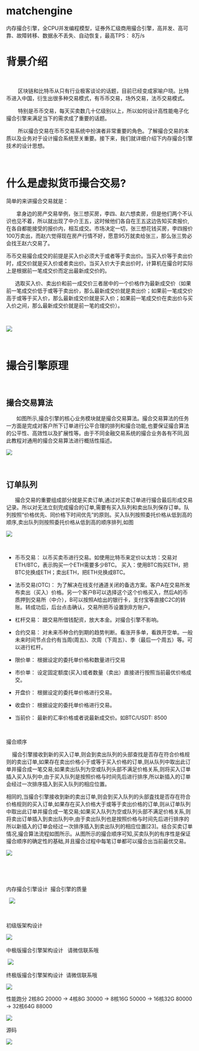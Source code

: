 # matchengine
内存撮合引擎，全CPU并发编程模型，证券外汇级商用撮合引擎，高并发、高可靠、故障转移、数据永不丢失、自动恢复，最高TPS： 8万/s


# 背景介绍
 

        区块链和比特币从只有行业极客谈论的话题，目前已经变成家喻户晓。比特币进入中国，衍生出很多种交易模式，有币币交易，场外交易，法币交易模式。

        特别是币币交易，每天买卖数几十亿级别以上，所以如何设计高性能电子化撮合引擎来满足当下的需求成了重要的话题。

        所以撮合交易在币币交易系统中扮演者非常重要的角色。了解撮合交易的本质以及业务对于设计撮合系统至关重要。接下来，我们就详细介绍下内存撮合引擎技术的设计思想。

 

# 什么是虚拟货币撮合交易?
简单的来讲撮合交易就是：

       拿身边的房产交易举例，张三想买房，李四、赵六想卖房，但是他们两个不认识也见不着，所以就出现了中介王五，这时候他们各自在王五这边告知买卖报价,在各自都能接受的报价内，相互成交。市场决定一切，张三想花钱买房，李四报价100万卖出，而赵六觉得现在房产行情不好，愿意95万就卖给张三，那么张三势必会找王赵六交易了。

币币交易撮合成交的前提是买入价必须大于或者等于卖出价。当买入价等于卖出价时，成交价就是买入价或者卖出价。当买入价大于卖出价时，计算机在撮合时实际上是根据前一笔成交价而定出最新成交价的。

      选取买入价、卖出价和前一成交价三者居中的一个价格作为最新成交价（如果前一笔成交价低于或等于卖出价，那么最新成交价就是卖出价；如果前一笔成交价高于或等于买入价，那么最新成交价就是买入价；如果前一笔成交价在卖出价与买入价之间，那么最新成交价就是前一笔的成交价）。

 

![](https://img-blog.csdnimg.cn/2020021919010648.PNG)

 

# 撮合引擎原理
 

## 撮合交易算法

       如图所示,撮合引擎的核心业务模块就是撮合交易算法。撮合交易算法的任务一方面是完成对客户所下订单进行公平合理的排列和撮合功能,也要保证撮合算法的公平性、高效性以及扩展性等。由于不同金融交易系统的撮合业务各有不同,因此教程对通用的撮合交易算法进行概括性描述。


![](https://img-blog.csdnimg.cn/20200219190259742.PNG?x-oss-process=image/watermark,type_ZmFuZ3poZW5naGVpdGk,shadow_10,text_aHR0cHM6Ly9ibG9nLmNzZG4ubmV0L3d1aHVhbG9uZzEzMTQ=,size_16,color_FFFFFF,t_70)
 

 

## 订单队列

      撮合交易的重要组成部分就是买卖订单,通过对买卖订单进行撮合最后形成交易记录。所以对无法立刻完成撮合的订单,需要有买入队列和卖出队列保存订单。队列按照“价格优先、同价格下时间优先”的原则。买入队列按照委托价格从低到高的顺序,卖出队列则按照委托价格从低到高的顺序排列,如图

![](https://img-blog.csdnimg.cn/20200219190357155.PNG?x-oss-process=image/watermark,type_ZmFuZ3poZW5naGVpdGk,shadow_10,text_aHR0cHM6Ly9ibG9nLmNzZG4ubmV0L3d1aHVhbG9uZzEzMTQ=,size_16,color_FFFFFF,t_70)

 

- 币币交易： 以币买卖币进行交易。如使用比特币来定价以太坊：交易对 ETH/BTC，表示购买一个ETH需要多少BTC。 买入：使用BTC购买ETH，把BTC兑换成ETH；卖出ETH，把ETH兑换成BTC。

- 法币交易(OTC)： 为了解决在线支付通道关闭的备选方案。客户A在交易所发布卖出（买入）价格。另一个客户B可以选择这个这个价格买入，然后A的币质押到交易所（中介），B可以按照A给出的银行卡，支付宝等直接C2C的转账。转成功后，后台点击确认，交易所把币设置到B方账户。

- 杠杆交易： 跟交易所借钱配资，放大本金。对撮合引擎不影响。

- 合约交易： 对未来币种合约到期的趋势判断。看涨开多单，看跌开空单。一般未来时间节点合约有当周(周五)、次周（下周五）、季（最后一个周五）等。可以进行杠杆。

- 限价单： 根据设定的委托单价格和数量进行交易

- 市价单： 设定固定额度(买入)或者数量（卖出）直接进行按照当前最优价格成交。

- 开盘价： 根据设定的委托单价格进行交易。

- 收盘价： 根据设定的委托单价格进行交易。

- 当前价： 最新的汇率价格或者说最新成交价。如BTC/USDT: 8500

 

 撮合顺序

    撮合引擎接收到新的买入订单,则会到卖出队列的头部查找是否存在符合价格规则的卖出订单,如果存在卖出价格小于或等于买入价格的订单,则从队列中取出此订单并撮合成一笔交易;如果卖出队列为空或队列头部不满足价格关系,则将买入订单插入买入队列中,由于买入队列是按照价格与时间先后进行排序,所以新插入的订单会经过一次排序插入到买入队列的相应位置。

相同的,当撮合引擎接收到新的卖出订单,则会到买入队列的头部査找是否存在符合价格规则的买入订单,如果存在买入价格大于或等于卖出价格的订单,则从订单队列中取出此订单并撮合成一笔交易;如果买入队列为空或队列头部不满足价格关系,则将卖出订单插入到卖出队列中,由于卖出队列也是按照价格与时间先后进行排序的所以新插入的订单会经过一次排序插入到卖出队列的相应位置[23]。结合买卖订单情况,撮合算法流程如图所示。从图所示的撮合顺序可知,买卖队列的有序性是保证撮合顺序的确定性的基础,并且撮合过程中每笔订单都可以撮合出当前最优交易。


![](https://img-blog.csdnimg.cn/20200219190635572.PNG?x-oss-process=image/watermark,type_ZmFuZ3poZW5naGVpdGk,shadow_10,text_aHR0cHM6Ly9ibG9nLmNzZG4ubmV0L3d1aHVhbG9uZzEzMTQ=,size_16,color_FFFFFF,t_70)
 

 

 

内存撮合引擎设计
 撮合引擎的质量

 
![](https://img-blog.csdnimg.cn/20200219190853296.PNG?x-oss-process=image/watermark,type_ZmFuZ3poZW5naGVpdGk,shadow_10,text_aHR0cHM6Ly9ibG9nLmNzZG4ubmV0L3d1aHVhbG9uZzEzMTQ=,size_16,color_FFFFFF,t_70)


 

初级版架构设计

![](https://img-blog.csdnimg.cn/20200219191121831.PNG?x-oss-process=image/watermark,type_ZmFuZ3poZW5naGVpdGk,shadow_10,text_aHR0cHM6Ly9ibG9nLmNzZG4ubmV0L3d1aHVhbG9uZzEzMTQ=,size_16,color_FFFFFF,t_70)
 

中极版撮合引擎架构设计
  请微信联系哦

 ![](https://img-blog.csdnimg.cn/20200219191401197.PNG?x-oss-process=image/watermark,type_ZmFuZ3poZW5naGVpdGk,shadow_10,text_aHR0cHM6Ly9ibG9nLmNzZG4ubmV0L3d1aHVhbG9uZzEzMTQ=,size_16,color_FFFFFF,t_70)

终极版撮合引擎架构设计
 请微信联系哦

![](https://img-blog.csdnimg.cn/20200219191401197.PNG?x-oss-process=image/watermark,type_ZmFuZ3poZW5naGVpdGk,shadow_10,text_aHR0cHM6Ly9ibG9nLmNzZG4ubmV0L3d1aHVhbG9uZzEzMTQ=,size_16,color_FFFFFF,t_70)

性能跑分
2核8G 20000 -> 4核8G 30000 -> 8核16G 50000 -> 16核32G 80000 -> 32核64G 88000

![](https://img-blog.csdnimg.cn/20200219191720278.PNG?x-oss-process=image/watermark,type_ZmFuZ3poZW5naGVpdGk,shadow_10,text_aHR0cHM6Ly9ibG9nLmNzZG4ubmV0L3d1aHVhbG9uZzEzMTQ=,size_16,color_FFFFFF,t_70)

源码

![](https://img-blog.csdnimg.cn/20200219205646523.PNG)
